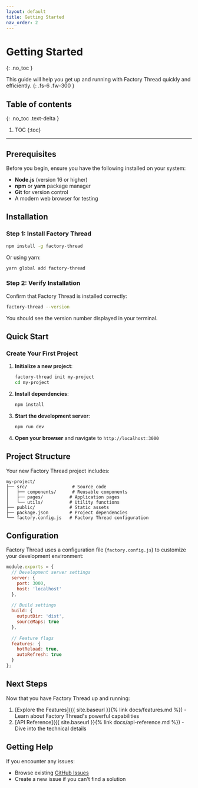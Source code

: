 ```yaml
---
layout: default
title: Getting Started
nav_order: 2
---
```


# Getting Started
{: .no_toc }

This guide will help you get up and running with Factory Thread quickly and efficiently.
{: .fs-6 .fw-300 }

## Table of contents
{: .no_toc .text-delta }

1. TOC
{:toc}

---

## Prerequisites

Before you begin, ensure you have the following installed on your system:

- **Node.js** (version 16 or higher)
- **npm** or **yarn** package manager
- **Git** for version control
- A modern web browser for testing

## Installation

### Step 1: Install Factory Thread

```bash
npm install -g factory-thread
```

Or using yarn:

```bash
yarn global add factory-thread
```

### Step 2: Verify Installation

Confirm that Factory Thread is installed correctly:

```bash
factory-thread --version
```

You should see the version number displayed in your terminal.

## Quick Start

### Create Your First Project

1. **Initialize a new project**:
   ```bash
   factory-thread init my-project
   cd my-project
   ```

2. **Install dependencies**:
   ```bash
   npm install
   ```

3. **Start the development server**:
   ```bash
   npm run dev
   ```

4. **Open your browser** and navigate to `http://localhost:3000`

## Project Structure

Your new Factory Thread project includes:

```
my-project/
├── src/                 # Source code
│   ├── components/      # Reusable components
│   ├── pages/          # Application pages
│   └── utils/          # Utility functions
├── public/             # Static assets
├── package.json        # Project dependencies
└── factory.config.js   # Factory Thread configuration
```

## Configuration

Factory Thread uses a configuration file (`factory.config.js`) to customize your development environment:

```javascript
module.exports = {
  // Development server settings
  server: {
    port: 3000,
    host: 'localhost'
  },
  
  // Build settings
  build: {
    outputDir: 'dist',
    sourceMaps: true
  },
  
  // Feature flags
  features: {
    hotReload: true,
    autoRefresh: true
  }
};
```

## Next Steps

Now that you have Factory Thread up and running:

1. [Explore the Features]({{ site.baseurl }}{% link docs/features.md %}) - Learn about Factory Thread's powerful capabilities
2. [API Reference]({{ site.baseurl }}{% link docs/api-reference.md %}) - Dive into the technical details

## Getting Help

If you encounter any issues:

- Browse existing [GitHub Issues](https://github.com/snicsolutions/factorythread/issues)
- Create a new issue if you can't find a solution